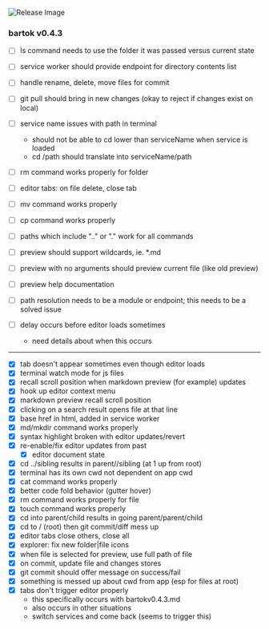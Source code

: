 ![Release Image](https://bit.ly/fiugHexagons)

### bartok v0.4.3

- [ ] ls command needs to use the folder it was passed versus current state
- [ ] service worker should provide endpoint for directory contents list

- [ ] handle rename, delete, move files for commit
- [ ] git pull should bring in new changes (okay to reject if changes exist on local)
- [ ] service name issues with path in terminal
  - should not be able to cd lower than serviceName when service is loaded
  - cd /path should translate into serviceName/path
- [ ] rm command works properly for folder
- [ ] editor tabs: on file delete, close tab
- [ ] mv command works properly
- [ ] cp command works properly
- [ ] paths which include ".." or "." work for all commands


- [ ] preview should support wildcards, ie. \*.md
- [ ] preview with no arguments should preview current file (like old preview)
- [ ] preview help documentation

- [ ] path resolution needs to be a module or endpoint; this needs to be a solved issue

- [ ] delay occurs before editor loads sometimes
	- need details about when this occurs
	
----

- [X] tab doesn't appear sometimes even though editor loads
- [X] terminal watch mode for js files
- [X] recall scroll position when markdown preview (for example) updates
- [X] hook up editor context menu
- [X] markdown preview recall scroll position
- [X] clicking on a search result opens file at that line
- [X] base href in html, added in service worker
- [X] md/mkdir command works properly
- [X] syntax highlight broken with editor updates/revert
- [X] re-enable/fix editor updates from past
	- [X] editor document state
- [X] cd ../sibling results in parent//sibling (at 1 up from root)
- [X] terminal has its own cwd not dependent on app cwd
- [X] cat command works properly
- [X] better code fold behavior (gutter hover)
- [X] rm command works properly for file
- [X] touch command works properly
- [X] cd into parent/child results in going parent/parent/child
- [X] cd to / (root) then git commit/diff mess up
- [X] editor tabs close others, close all
- [X] explorer: fix new folder|file icons
- [X] when file is selected for preview, use full path of file
- [X] on commit, update file and changes stores
- [X] git commit should offer message on success/fail
- [X] something is messed up about cwd from app (esp for files at root)
- [X] tabs don't trigger editor properly
  - this specifically occurs with bartokv0.4.3.md
  - also occurs in other situations
  - switch services and come back (seems to trigger this)
